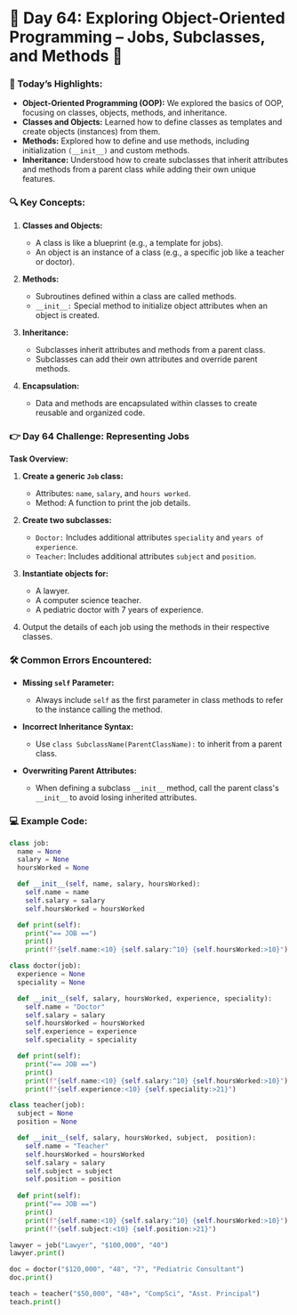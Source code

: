 # 🌟 Day 64: Exploring Object-Oriented Programming – Jobs, Subclasses, and Methods 💼

### 🎉 Today’s Highlights:

* **Object-Oriented Programming (OOP):** We explored the basics of OOP, focusing on classes, objects, methods, and inheritance.
* **Classes and Objects:** Learned how to define classes as templates and create objects (instances) from them.
* **Methods:** Explored how to define and use methods, including initialization ```(__init__)``` and custom methods.
* **Inheritance:** Understood how to create subclasses that inherit attributes and methods from a parent class while adding their own unique features.

### 🔍 Key Concepts:

1. **Classes and Objects:**

     * A class is like a blueprint (e.g., a template for jobs).
     * An object is an instance of a class (e.g., a specific job like a teacher or doctor).

2. **Methods:**

     * Subroutines defined within a class are called methods.
     * ```__init__:``` Special method to initialize object attributes when an object is created.

3. **Inheritance:**

     * Subclasses inherit attributes and methods from a parent class.
     * Subclasses can add their own attributes and override parent methods.

4. **Encapsulation:**

      * Data and methods are encapsulated within classes to create reusable and organized code.

### 👉 Day 64 Challenge: Representing Jobs

**Task Overview:**

1. **Create a generic ```Job``` class:**

      * Attributes: ```name```, ```salary```, and ```hours worked```.
      * Method: A function to print the job details.

2. **Create two subclasses:**

      * ```Doctor:``` Includes additional attributes ```speciality``` and ```years of experience```.
      * ```Teacher```: Includes additional attributes ```subject``` and ```position```.

3. **Instantiate objects for:**

      * A lawyer.
      * A computer science teacher.
      * A pediatric doctor with 7 years of experience.

4. Output the details of each job using the methods in their respective classes.

### 🛠️ Common Errors Encountered:

* **Missing ```self``` Parameter:**

     * Always include ```self``` as the first parameter in class methods to refer to the instance calling the method.

* **Incorrect Inheritance Syntax:**

     * Use ```class SubclassName(ParentClassName):``` to inherit from a parent class.

* **Overwriting Parent Attributes:**

     * When defining a subclass ```__init__``` method, call the parent class's ```__init__``` to avoid losing inherited attributes.

### 💻 Example Code:
```python
class job:
  name = None
  salary = None
  hoursWorked = None

  def __init__(self, name, salary, hoursWorked):
    self.name = name
    self.salary = salary
    self.hoursWorked = hoursWorked

  def print(self):
    print("== JOB ==")
    print()
    print(f"{self.name:<10} {self.salary:^10} {self.hoursWorked:>10}")

class doctor(job):
  experience = None
  speciality = None

  def __init__(self, salary, hoursWorked, experience, speciality):
    self.name = "Doctor"
    self.salary = salary
    self.hoursWorked = hoursWorked
    self.experience = experience
    self.speciality = speciality

  def print(self):
    print("== JOB ==")
    print()
    print(f"{self.name:<10} {self.salary:^10} {self.hoursWorked:>10}")
    print(f"{self.experience:<10} {self.speciality:>21}")

class teacher(job):
  subject = None
  position = None

  def __init__(self, salary, hoursWorked, subject,  position):
    self.name = "Teacher"
    self.hoursWorked = hoursWorked
    self.salary = salary
    self.subject = subject
    self.position = position
  
  def print(self):
    print("== JOB ==")
    print()
    print(f"{self.name:<10} {self.salary:^10} {self.hoursWorked:>10}")
    print(f"{self.subject:<10} {self.position:>21}")

lawyer = job("Lawyer", "$100,000", "40")
lawyer.print()

doc = doctor("$120,000", "48", "7", "Pediatric Consultant")
doc.print()

teach = teacher("$50,000", "48+", "CompSci", "Asst. Principal")
teach.print()

